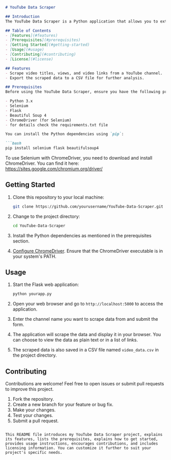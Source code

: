 

```markdown
# YouTube Data Scraper

## Introduction
The YouTube Data Scraper is a Python application that allows you to extract data from YouTube, including video titles, views, and video links. This tool provides a simple way to gather information about videos on a specific YouTube channel.

## Table of Contents
- [Features](#features)
- [Prerequisites](#prerequisites)
- [Getting Started](#getting-started)
- [Usage](#usage)
- [Contributing](#contributing)
- [License](#license)

## Features
- Scrape video titles, views, and video links from a YouTube channel.
- Export the scraped data to a CSV file for further analysis.

## Prerequisites
Before using the YouTube Data Scraper, ensure you have the following prerequisites installed on your system:

- Python 3.x
- Selenium
- Flask
- Beautiful Soup 4
- ChromeDriver (for Selenium)
- for details check the requirements.txt file 

You can install the Python dependencies using `pip`:

```bash
pip install selenium flask beautifulsoup4
```

To use Selenium with ChromeDriver, you need to download and install ChromeDriver. You can find it here: https://sites.google.com/chromium.org/driver/

## Getting Started
1. Clone this repository to your local machine:

   ```bash
   git clone https://github.com/yourusername/YouTube-Data-Scraper.git
   ```

2. Change to the project directory:

   ```bash
   cd YouTube-Data-Scraper
   ```

3. Install the Python dependencies as mentioned in the prerequisites section.

4. [Configure ChromeDriver](https://sites.google.com/chromium.org/driver/). Ensure that the ChromeDriver executable is in your system's PATH.

## Usage
1. Start the Flask web application:

   ```bash
   python yourapp.py
   ```

2. Open your web browser and go to `http://localhost:5000` to access the application.

3. Enter the channel name you want to scrape data from and submit the form.

4. The application will scrape the data and display it in your browser. You can choose to view the data as plain text or in a list of links.

5. The scraped data is also saved in a CSV file named `video_data.csv` in the project directory.

## Contributing
Contributions are welcome! Feel free to open issues or submit pull requests to improve this project.

1. Fork the repository.
2. Create a new branch for your feature or bug fix.
3. Make your changes.
4. Test your changes.
5. Submit a pull request.


```

This README file introduces my YouTube Data Scraper project, explains its features, lists the prerequisites, explains how to get started, provides usage instructions, encourages contributions, and includes licensing information. You can customize it further to suit your project's specific needs.
